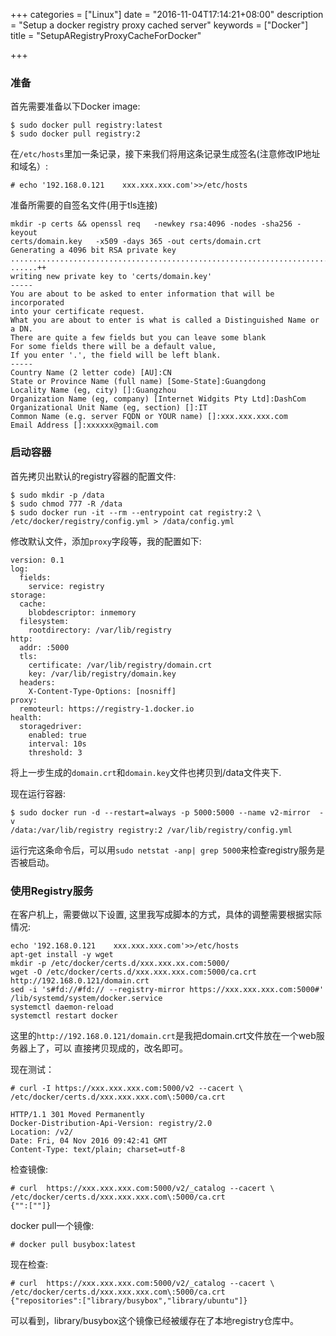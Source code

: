 +++
categories = ["Linux"]
date = "2016-11-04T17:14:21+08:00"
description = "Setup a docker registry proxy cached server"
keywords = ["Docker"]
title = "SetupARegistryProxyCacheForDocker"

+++
### 准备
首先需要准备以下Docker image:    

```
$ sudo docker pull registry:latest
$ sudo docker pull registry:2
```
在`/etc/hosts`里加一条记录，接下来我们将用这条记录生成签名(注意修改IP地址和域名）:    

```
# echo '192.168.0.121    xxx.xxx.xxx.com'>>/etc/hosts
```

准备所需要的自签名文件(用于tls连接)    

```
mkdir -p certs && openssl req   -newkey rsa:4096 -nodes -sha256 -keyout
certs/domain.key   -x509 -days 365 -out certs/domain.crt
Generating a 4096 bit RSA private key
....................................................................................................++
......++
writing new private key to 'certs/domain.key'
-----
You are about to be asked to enter information that will be incorporated
into your certificate request.
What you are about to enter is what is called a Distinguished Name or a DN.
There are quite a few fields but you can leave some blank
For some fields there will be a default value,
If you enter '.', the field will be left blank.
-----
Country Name (2 letter code) [AU]:CN
State or Province Name (full name) [Some-State]:Guangdong
Locality Name (eg, city) []:Guangzhou
Organization Name (eg, company) [Internet Widgits Pty Ltd]:DashCom
Organizational Unit Name (eg, section) []:IT
Common Name (e.g. server FQDN or YOUR name) []:xxx.xxx.xxx.com
Email Address []:xxxxxx@gmail.com
```
### 启动容器
首先拷贝出默认的registry容器的配置文件:    

```
$ sudo mkdir -p /data
$ sudo chmod 777 -R /data
$ sudo docker run -it --rm --entrypoint cat registry:2 \
/etc/docker/registry/config.yml > /data/config.yml
```
修改默认文件，添加`proxy`字段等，我的配置如下:    

```
version: 0.1
log:
  fields:
    service: registry
storage:
  cache:
    blobdescriptor: inmemory
  filesystem:
    rootdirectory: /var/lib/registry
http:
  addr: :5000
  tls:
    certificate: /var/lib/registry/domain.crt
    key: /var/lib/registry/domain.key
  headers:
    X-Content-Type-Options: [nosniff]
proxy:
  remoteurl: https://registry-1.docker.io
health:
  storagedriver:
    enabled: true
    interval: 10s
    threshold: 3
```
将上一步生成的`domain.crt`和`domain.key`文件也拷贝到/data文件夹下.    

现在运行容器:    

```
$ sudo docker run -d --restart=always -p 5000:5000 --name v2-mirror  -v
/data:/var/lib/registry registry:2 /var/lib/registry/config.yml
```
运行完这条命令后，可以用`sudo netstat -anp| grep 5000`来检查registry服务是否被启动。    

### 使用Registry服务
在客户机上，需要做以下设置, 这里我写成脚本的方式，具体的调整需要根据实际情况:    

```
echo '192.168.0.121    xxx.xxx.xxx.com'>>/etc/hosts
apt-get install -y wget
mkdir -p /etc/docker/certs.d/xxx.xxx.xx.com:5000/
wget -O /etc/docker/certs.d/xxx.xxx.xxx.com:5000/ca.crt http://192.168.0.121/domain.crt
sed -i 's#fd://#fd:// --registry-mirror https://xxx.xxx.xxx.com:5000#' /lib/systemd/system/docker.service
systemctl daemon-reload
systemctl restart docker
```
这里的`http://192.168.0.121/domain.crt`是我把domain.crt文件放在一个web服务器上了，可以
直接拷贝现成的，改名即可。    

现在测试：    

```
# curl -I https://xxx.xxx.xxx.com:5000/v2 --cacert \ 
/etc/docker/certs.d/xxx.xxx.xxx.com\:5000/ca.crt 

HTTP/1.1 301 Moved Permanently
Docker-Distribution-Api-Version: registry/2.0
Location: /v2/
Date: Fri, 04 Nov 2016 09:42:41 GMT
Content-Type: text/plain; charset=utf-8
```
检查镜像:    

```
# curl  https://xxx.xxx.xxx.com:5000/v2/_catalog --cacert \
/etc/docker/certs.d/xxx.xxx.xxx.com\:5000/ca.crt 
{"":[""]}
```
docker pull一个镜像:    

```
# docker pull busybox:latest
```
现在检查:    

```
# curl  https://xxx.xxx.xxx.com:5000/v2/_catalog --cacert \
/etc/docker/certs.d/xxx.xxx.xxx.com\:5000/ca.crt 
{"repositories":["library/busybox","library/ubuntu"]}
```
可以看到，library/busybox这个镜像已经被缓存在了本地registry仓库中。    
